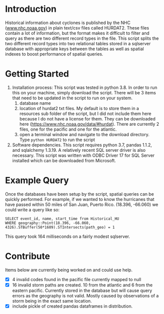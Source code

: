 # Introduction 
Historical information about cyclones is published by the NHC (www.nhc.noaa.gov) in plain text/csv files called HURDAT2. 
These files contain a lot of information, but the format makes it difficult to filter and query as there are two 
different record types in the file. This script splits the two different record types into two relational tables stored
in a sqlserver database with appropriate keys between the tables as well as spatial indexes to boost performance of
spatial queries.

# Getting Started
1. Installation process: This script was tested in python 3.8. In order to run this on your machine, simply download
the script. There will be 3 items that need to be updated in the script to run on your system.
    1. database name
    1. location of hurdat2 txt files. My default is to store them in a resources sub folder of the script, but I did not
include them here because I do not have a license for them. They can be downloaded here 
(https://www.nhc.noaa.gov/data/#hurdat). There are currently 2 files, one for the pacific and one for the atlantic.
    1. open a terminal window and navigate to the download directory. Type ```python HURDAT2``` to run the script
1. Software dependencies. This script requires python 3.7, pandas 1.1.2,  and sqlalchemy 1.3.19. A relatively recent 
SQL server driver is also necessary. This script was written with ODBC Driver 17 for SQL Server installed which can be 
downloaded from Microsoft.

# Example Query
Once the databases have been setup by the script, spatial queries can be quickly performed. For example, if we wanted
to know the hurricanes that have passed within 50 miles of San Juan, Puerto Rico. (18.396, -66.060) we could write a 
query like so:
```
SELECT event_id, name, start_time from Historical_HU 
WHERE geography::Point(18.396, -66.060, 4326).STBuffer(50*1609).STIntersects(path_geo) = 1
```
This query took 164 milliseconds on a fairly modest sqlserver. 
# Contribute
Items below are currently being worked on and could use help.
* [x] 4 invalid codes found in the pacific file currently mapped to null
* [x] 16 invalid storm paths are created. 10 from the atlantic and 6 from the eastern pacific. Currently stored in the 
database but will cause query errors as the geography is not valid. Mostly caused by observations of a storm 
being in the exact same location.
* [x] include pickle of created pandas dataframes in distribution.
